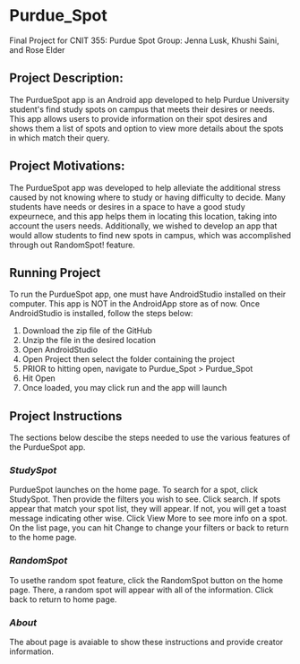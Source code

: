 # Purdue_Spot
Final Project for CNIT 355: Purdue Spot
Group: Jenna Lusk, Khushi Saini, and Rose Elder

## Project Description:
The PurdueSpot app is an Android app developed to help Purdue University student's find study spots on campus that meets their desires or needs. This app allows users to provide information on their spot desires and shows them a list of spots and option to view more details about the spots in which match their query.

## Project Motivations:
The PurdueSpot app was developed to help alleviate the additional stress caused by not knowing where to study or having difficulty to decide. Many students have needs or desires in a space to have a good study expeurnece, and this app helps them in locating this location, taking into account the users needs. Additionally, we wished to develop an app that would allow students to find new spots in campus, which was accomplished through out RandomSpot! feature. 

## Running Project
To run the PurdueSpot app, one must have AndroidStudio installed on their computer. This app is NOT in the AndroidApp store as of now. Once AndroidStudio is installed, follow the steps below:
1. Download the zip file of the GitHub
2. Unzip the file in the desired location
3. Open AndroidStudio
4. Open Project then select the folder containing the project
5. PRIOR to hitting open, navigate to Purdue_Spot > Purdue_Spot
6. Hit Open
7. Once loaded, you may click run and the app will launch

## Project Instructions
The sections below descibe the steps needed to use the various features of the PurdueSpot app.

### ***StudySpot***
PurdueSpot launches on the home page. To search for a spot, click StudySpot. Then provide the filters you wish to see. Click search. If spots appear that match your spot list, they will appear. If not, you will get a toast message indicating other wise. Click View More to see more info on a spot. On the list page, you can hit Change to change your filters or back to return to the home page.

### ***RandomSpot***
To usethe random spot feature, click the RandomSpot button on the home page. There, a random spot will appear with all of the information. Click back to return to home page. 

### ***About***
The about page is avaiable to show these instructions and provide creator information. 
